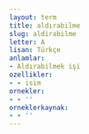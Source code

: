 ```yaml
---
layout: term
title: aldırabilme
slug: aldirabilme
letter: A
lisan: Türkçe
anlamlar:
- Aldırabilmek işi
ozellikler:
- - isim
ornekler:
- - ''
orneklerkaynak:
- - ''
---
```

